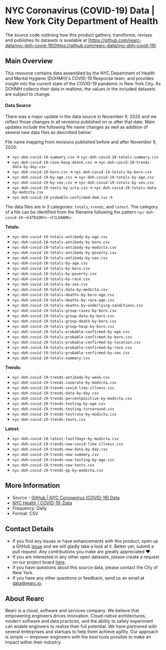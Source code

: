 # NYC Coronavirus (COVID-19) Data | New York City Department of Health

The source code outlining how this product gathers, transforms, revises and publishes its datasets is available at [https://github.com/rearc-data/nyc-doh-covid-19](https://github.com/rearc-data/nyc-doh-covid-19).

## Main Overview
This resource contains data assembled by the NYC Department of Health and Mental Hygiene (DOHMH)'s COVID-19 Response team, and provides insight into the current state of the COVID-19 pandemic in New York City. As DOHMH collects their data in realtime, the values in the included datasets are subject to change.

#### Data Source
There was a major update in the data source in November 9, 2020 and we reflect those changes in all revisions published on or after that date. Main updates include the following file name changes as well as addition of several new data files as described below: 

File name mapping from revisions published before and after November 9, 2020:

- `nyc-doh-covid-19-summary.csv` -> `nyc-doh-covid-19-totals-summary.csv`
- `nyc-doh-covid-19-case-hosp-death.csv` -> `nyc-doh-covid-19-trends-data-by-day.csv`
- `nyc-doh-covid-19-boro.csv` -> `nyc-doh-covid-19-totals-by-boro.csv`
- `nyc-doh-covid-19-by-age.csv` -> `nyc-doh-covid-19-totals-by-age.csv`
- `nyc-doh-covid-19-by-sex.csv` -> `nyc-doh-covid-19-totals-by-sex.csv`
- `nyc-doh-covid-19-tests-by-zcta.csv` -> `nyc-doh-covid-19-totals-data-by-modzcta.csv`
- `nyc-doh-covid-19-probable-confirmed-dod.csv` ->


The data files are in 3 categories: `totals`, `trends`, and `latest`. The category of a file can be identified from the filename following the pattern `nyc-doh-covid-19-<CATEGORY>-<FILENAME>`.

**Totals:**
- `nyc-doh-covid-19-totals-antibody-by-age.csv`
- `nyc-doh-covid-19-totals-antibody-by-boro.csv`
- `nyc-doh-covid-19-totals-antibody-by-modzcta.csv`
- `nyc-doh-covid-19-totals-antibody-by-poverty.csv`
- `nyc-doh-covid-19-totals-antibody-by-sex.csv`
- `nyc-doh-covid-19-totals-by-age.csv`
- `nyc-doh-covid-19-totals-by-boro.csv`
- `nyc-doh-covid-19-totals-by-poverty.csv`
- `nyc-doh-covid-19-totals-by-race.csv`
- `nyc-doh-covid-19-totals-by-sex.csv`
- `nyc-doh-covid-19-totals-data-by-modzcta.csv`
- `nyc-doh-covid-19-totals-deaths-by-boro-age.csv`
- `nyc-doh-covid-19-totals-deaths-by-race-age.csv`
- `nyc-doh-covid-19-totals-deaths-by-underlying-conditions.csv`
- `nyc-doh-covid-19-totals-group-cases-by-boro.csv`
- `nyc-doh-covid-19-totals-group-data-by-boro.csv`
- `nyc-doh-covid-19-totals-group-death-by-boro.csv`
- `nyc-doh-covid-19-totals-group-hosp-by-boro.csv`
- `nyc-doh-covid-19-totals-probable-confirmed-by-age.csv`
- `nyc-doh-covid-19-totals-probable-confirmed-by-boro.csv`
- `nyc-doh-covid-19-totals-probable-confirmed-by-location.csv`
- `nyc-doh-covid-19-totals-probable-confirmed-by-race.csv`
- `nyc-doh-covid-19-totals-probable-confirmed-by-sex.csv`
- `nyc-doh-covid-19-totals-summary.csv`

**Trends:**
- `nyc-doh-covid-19-trends-antibody-by-week.csv`
- `nyc-doh-covid-19-trends-caserate-by-modzcta.csv`
- `nyc-doh-covid-19-trends-covid-like-illness.csv`
- `nyc-doh-covid-19-trends-data-by-day.csv`
- `nyc-doh-covid-19-trends-percentpositive-by-modzcta.csv`
- `nyc-doh-covid-19-trends-testing-by-age.csv`
- `nyc-doh-covid-19-trends-testing-turnaround.csv`
- `nyc-doh-covid-19-trends-testrate-by-modzcta.csv`
- `nyc-doh-covid-19-trends-tests.csv`

**Latest:**
- `nyc-doh-covid-19-latest-last7days-by-modzcta.csv`
- `nyc-doh-covid-19-trends-now-covid-like-illness.csv`
- `nyc-doh-covid-19-trends-now-data-by-day.csv`
- `nyc-doh-covid-19-trends-now-summary.csv`
- `nyc-doh-covid-19-trends-now-testing-by-age.csv`
- `nyc-doh-covid-19-trends-now-tests.csv`
- `nyc-doh-covid-19-trends-pp-by-modzcta.csv`

## More Information
- Source - [GitHub | NYC Coronavirus (COVID-19) Data](https://github.com/nychealth/coronavirus-data)
- [NYC Health | COVID-19: Data](https://www1.nyc.gov/site/doh/covid/covid-19-data.page)
- Frequency: Daily
- Format: CSV

## Contact Details
- If you find any issues or have enhancements with this product, open up a GitHub [issue](https://github.com/rearc-data/nyc-doh-covid-19/issues) and we will gladly take a look at it. Better yet, submit a pull request. Any contributions you make are greatly appreciated :heart:.
- If you are interested in any other open datasets, please create a request on our project board [here](https://github.com/rearc-data/covid-datasets-aws-data-exchange/projects/1).
- If you have questions about this source data, please contact the City of New York.
- If you have any other questions or feedback, send us an email at data@rearc.io.

## About Rearc
Rearc is a cloud, software and services company. We believe that empowering engineers drives innovation. Cloud-native architectures, modern software and data practices, and the ability to safely experiment can enable engineers to realize their full potential. We have partnered with several enterprises and startups to help them achieve agility. Our approach is simple — empower engineers with the best tools possible to make an impact within their industry.
